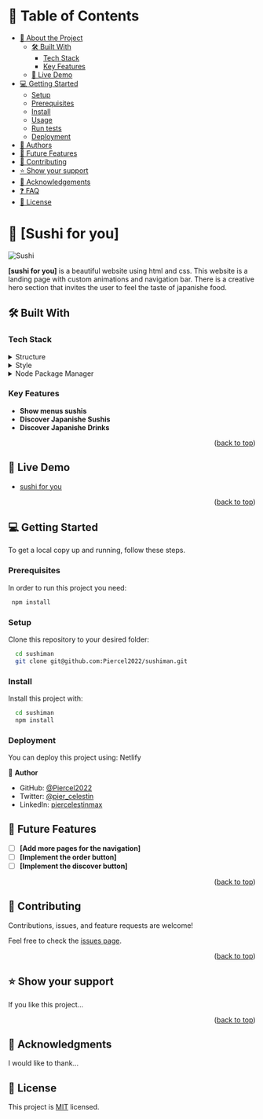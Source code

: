 <a name="readme-top"></a>

<!--
HOW TO USE:
This is an example of how you may give instructions on setting up your project locally.

Modify this file to match your project and remove sections that don't apply.

REQUIRED SECTIONS:
- Table of Contents
- About the Project
  - Built With
  - Live Demo
- Getting Started
- Authors
- Future Features
- Contributing
- Show your support
- Acknowledgements
- License


<!-- TABLE OF CONTENTS -->

# 📗 Table of Contents

- [📖 About the Project](#about-project)
  - [🛠 Built With](#built-with)
    - [Tech Stack](#tech-stack)
    - [Key Features](#key-features)
  - [🚀 Live Demo](#live-demo)
- [💻 Getting Started](#getting-started)
  - [Setup](#setup)
  - [Prerequisites](#prerequisites)
  - [Install](#install)
  - [Usage](#usage)
  - [Run tests](#run-tests)
  - [Deployment](#triangular_flag_on_post-deployment)
- [👥 Authors](#authors)
- [🔭 Future Features](#future-features)
- [🤝 Contributing](#contributing)
- [⭐️ Show your support](#support)
- [🙏 Acknowledgements](#acknowledgements)
- [❓ FAQ](#faq)
- [📝 License](#license)


# 📖 [Sushi for you] <a name="about-project"></a>
![Sushi](https://github.com/Piercel2022/sushiman/assets/98626003/c855af66-1827-4034-9170-007f016fbfba)



**[sushi for you]** is a beautiful website using html and css. This website is a landing page with custom animations and navigation bar. There is a creative hero section that invites the user to feel the taste of japanishe food.

## 🛠 Built With <a name="built-with"></a>

### Tech Stack <a name="tech-stack"></a>


<details>
  <summary>Structure</summary>
  <ul>
    <li><a href="https://html.spec.whatwg.org//">Html</a></li>
  </ul>
</details>

<details>
  <summary>Style</summary>
  <ul>
    <li><a href="https://www.w3.org/Style/CSS//">CSS</a></li>
  </ul>
</details>

<details>
<summary>Node Package Manager</summary>
  <ul>
    <li><a href="https://www.npmjs.com/">NPM</a></li>
  </ul>
</details>

<!-- Features -->

### Key Features <a name="key-features"></a>



- **Show menus sushis**
- **Discover Japanishe Sushis**
- **Discover Japanishe Drinks**

<p align="right">(<a href="#readme-top">back to top</a>)</p>

<!-- LIVE DEMO -->

## 🚀 Live Demo <a name="live-demo"></a>


- [sushi for you](https://sushiforyou.netlify.app/)

<p align="right">(<a href="#readme-top">back to top</a>)</p>

<!-- GETTING STARTED -->

## 💻 Getting Started <a name="getting-started"></a>


To get a local copy up and running, follow these steps.

### Prerequisites

In order to run this project you need:

```sh
 npm install
```


### Setup

Clone this repository to your desired folder:

```sh
  cd sushiman
  git clone git@github.com:Piercel2022/sushiman.git
```

### Install

Install this project with:


```sh
  cd sushiman
  npm install
```


### Deployment

You can deploy this project using:
Netlify

👤 **Author**

- GitHub: [@Piercel2022](https://github.com/Piercel2022)
- Twitter: [@pier_celestin](https://twitter.com/pier_celestin)
- LinkedIn: [piercelestinmax](https://linkedin.com/in/piercelestinmax)


## 🔭 Future Features <a name="future-features"></a>

- [ ] **[Add more pages for the navigation]**
- [ ] **[Implement the order button]**
- [ ] **[Implement the discover button]**

<p align="right">(<a href="#readme-top">back to top</a>)</p>

<!-- CONTRIBUTING -->

## 🤝 Contributing <a name="contributing"></a>

Contributions, issues, and feature requests are welcome!

Feel free to check the [issues page](../../issues/).

<p align="right">(<a href="#readme-top">back to top</a>)</p>

<!-- SUPPORT -->

## ⭐️ Show your support <a name="support"></a>


If you like this project...

<p align="right">(<a href="#readme-top">back to top</a>)</p>

<!-- ACKNOWLEDGEMENTS -->

## 🙏 Acknowledgments <a name="acknowledgements"></a>



I would like to thank...



<!-- LICENSE -->

## 📝 License <a name="license"></a>

This project is [MIT](./LICENSE) licensed.

